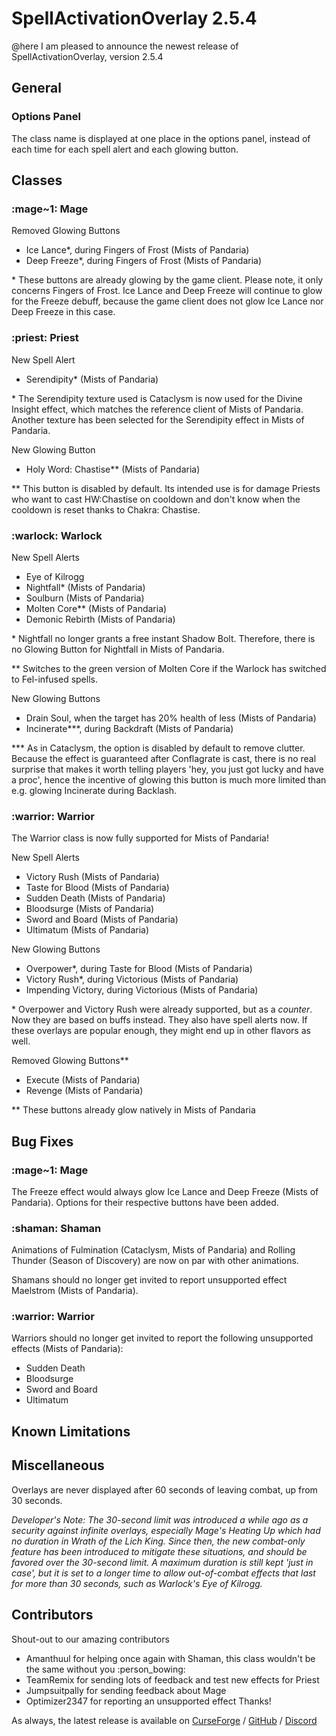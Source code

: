 # SpellActivationOverlay 2.5.4
@here I am pleased to announce the newest release of SpellActivationOverlay, version 2.5.4
## General
### Options Panel
The class name is displayed at one place in the options panel, instead of each time for each spell alert and each glowing button.
## Classes
### :mage~1:  Mage
Removed Glowing Buttons
- Ice Lance\*, during Fingers of Frost (Mists of Pandaria)
- Deep Freeze\*, during Fingers of Frost (Mists of Pandaria)

\* These buttons are already glowing by the game client. Please note, it only concerns Fingers of Frost. Ice Lance and Deep Freeze will continue to glow for the Freeze debuff, because the game client does not glow Ice Lance nor Deep Freeze in this case.
### :priest:  Priest
New Spell Alert
- Serendipity\* (Mists of Pandaria)

\* The Serendipity texture used is Cataclysm is now used for the Divine Insight effect, which matches the reference client of Mists of Pandaria. Another texture has been selected for the Serendipity effect in Mists of Pandaria.

New Glowing Button
- Holy Word: Chastise\*\* (Mists of Pandaria)

\*\* This button is disabled by default. Its intended use is for damage Priests who want to cast HW:Chastise on cooldown and don't know when the cooldown is reset thanks to Chakra: Chastise.
### :warlock:  Warlock
New Spell Alerts
- Eye of Kilrogg
- Nightfall\* (Mists of Pandaria)
- Soulburn (Mists of Pandaria)
- Molten Core\*\* (Mists of Pandaria)
- Demonic Rebirth (Mists of Pandaria)

\* Nightfall no longer grants a free instant Shadow Bolt. Therefore, there is no Glowing Button for Nightfall in Mists of Pandaria.

\*\* Switches to the green version of Molten Core if the Warlock has switched to Fel-infused spells.

New Glowing Buttons
- Drain Soul, when the target has 20% health of less (Mists of Pandaria)
- Incinerate\*\*\*, during Backdraft (Mists of Pandaria)

\*\*\* As in Cataclysm, the option is disabled by default to remove clutter. Because the effect is guaranteed after Conflagrate is cast, there is no real surprise that makes it worth telling players 'hey, you just got lucky and have a proc', hence the incentive of glowing this button is much more limited than e.g. glowing Incinerate during Backlash.
### :warrior:  Warrior
The Warrior class is now fully supported for Mists of Pandaria!

New Spell Alerts
- Victory Rush (Mists of Pandaria)
- Taste for Blood (Mists of Pandaria)
- Sudden Death (Mists of Pandaria)
- Bloodsurge (Mists of Pandaria)
- Sword and Board (Mists of Pandaria)
- Ultimatum (Mists of Pandaria)

New Glowing Buttons
- Overpower\*, during Taste for Blood (Mists of Pandaria)
- Victory Rush\*, during Victorious (Mists of Pandaria)
- Impending Victory, during Victorious (Mists of Pandaria)

\* Overpower and Victory Rush were already supported, but as a _counter_. Now they are based on buffs instead. They also have spell alerts now. If these overlays are popular enough, they might end up in other flavors as well.

Removed Glowing Buttons\*\*
- Execute (Mists of Pandaria)
- Revenge (Mists of Pandaria)

\*\* These buttons already glow natively in Mists of Pandaria
## Bug Fixes
### :mage~1:  Mage
The Freeze effect would always glow Ice Lance and Deep Freeze (Mists of Pandaria). Options for their respective buttons have been added.
### :shaman:  Shaman
Animations of Fulmination (Cataclysm, Mists of Pandaria) and Rolling Thunder (Season of Discovery) are now on par with other animations.

Shamans should no longer get invited to report unsupported effect Maelstrom (Mists of Pandaria).
### :warrior:  Warrior
Warriors should no longer get invited to report the following unsupported effects (Mists of Pandaria):
- Sudden Death
- Bloodsurge
- Sword and Board
- Ultimatum
## Known Limitations
## Miscellaneous
Overlays are never displayed after 60 seconds of leaving combat, up from 30 seconds.

_Developer's Note: The 30-second limit was introduced a while ago as a security against infinite overlays, especially Mage's Heating Up which had no duration in Wrath of the Lich King. Since then, the new combat-only feature has been introduced to mitigate these situations, and should be favored over the 30-second limit. A maximum duration is still kept 'just in case', but it is set to a longer time to allow out-of-combat effects that last for more than 30 seconds, such as Warlock's Eye of Kilrogg._
## Contributors
Shout-out to our amazing contributors
- Amanthuul for helping once again with Shaman, this class wouldn't be the same without you :person_bowing:
- TeamRemix for sending lots of feedback and test new effects for Priest
- Jumpsuitpally for sending feedback about Mage
- Optimizer2347 for reporting an unsupported effect
Thanks!

As always, the latest release is available on [CurseForge](https://www.curseforge.com/wow/addons/spellactivationoverlay) / [GitHub](https://github.com/ennvina/spellactivationoverlay/releases/latest) / [Discord](https://discord.com/channels/1013194771969355858/1379111832207228938)